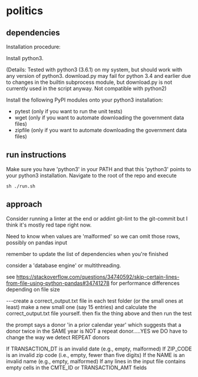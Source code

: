 # politics

## dependencies
Installation procedure:

Install python3.

(Details: Tested with python3 (3.6.1) on my system, but should work with any version of python3.  download.py may fail for python 3.4 and earlier due to changes in the builtin subprocess module, but download.py is not currently used in the script anyway.  Not compatible with python2)

Install the following PyPI modules onto your python3 installation:
  * pytest (only if you want to run the unit tests)
  * wget (only if you want to automate downloading the government data files)
  * zipfile (only if you want to automate downloading the government data files)

## run instructions

Make sure you have 'python3' in your PATH and that this 'python3' points to your python3 installation.  Navigate to the root of the repo and execute

    sh ./run.sh

## approach

Consider running a linter at the end or addint git-lint to the git-commit but I think it's mostly red tape right now.

Need to know when values are 'malformed' so we can omit those rows, possibly on pandas input

remember to update the list of dependencies when you're finished

consider a 'database engine' or multithreading.

see https://stackoverflow.com/questions/34740592/skip-certain-lines-from-file-using-python-pandas#34741278 for performance differences depending on file size

---create a correct_output.txt file in each test folder (or the small ones at least)
   make a new small one (say 15 entries) and calculate the correct_output.txt file yourself.
   then fix the thing above and then run the test

the prompt says a donor 'in a prior calendar year' which suggests that a donor twice in the SAME year is NOT a repeat donor.....YES we DO have to change the way we detect REPEAT donors

If TRANSACTION_DT is an invalid date (e.g., empty, malformed)
If ZIP_CODE is an invalid zip code (i.e., empty, fewer than five digits)
If the NAME is an invalid name (e.g., empty, malformed)
If any lines in the input file contains empty cells in the CMTE_ID or TRANSACTION_AMT fields


